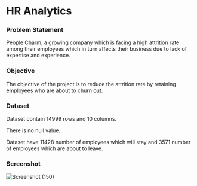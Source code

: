 # HR Analytics

### Problem Statement
People Charm, a growing company which is facing a high attrition rate among their employees which in turn affects their business due to lack of expertise and experience.

### Objective
The objective of the project is to reduce the attrition rate by retaining employees who are about to churn out.

### Dataset
Dataset contain 14999 rows and 10 columns.

There is no null value. 

Dataset have 11428 number of employees which will stay and 3571 number of employees which are about to leave.

### Screenshot
![Screenshot (150)](https://github.com/AmandeepkaurCSE/HR-Analytics/assets/64351796/33fc0797-5523-41be-8eea-4f47a2c9dddd)

